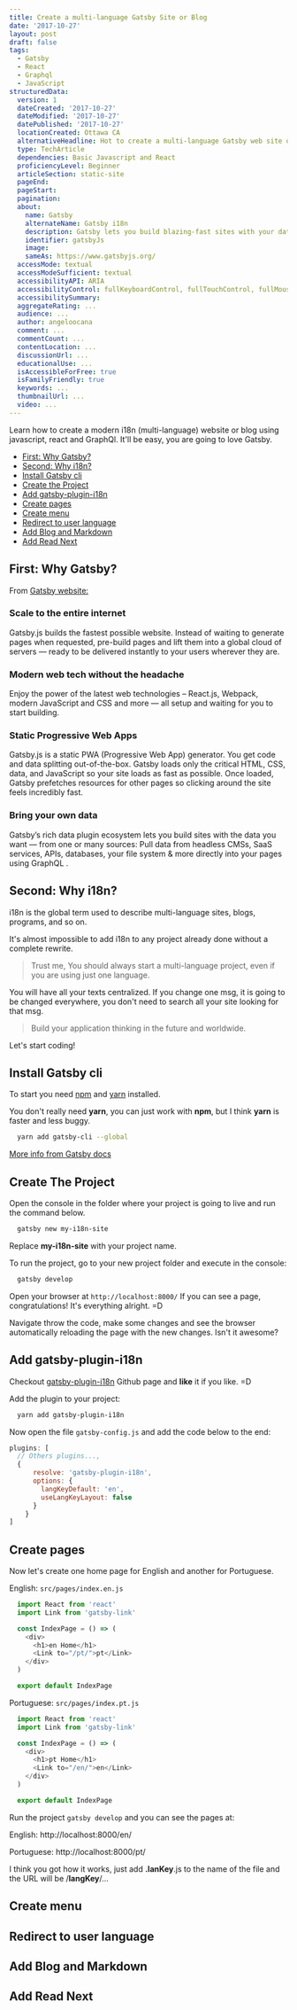 ```yaml
---
title: Create a multi-language Gatsby Site or Blog
date: '2017-10-27'
layout: post
draft: false
tags:
  - Gatsby
  - React
  - Graphql
  - JavaScript
structuredData:
  version: 1
  dateCreated: '2017-10-27'
  dateModified: '2017-10-27'
  datePublished: '2017-10-27'  
  locationCreated: Ottawa CA
  alternativeHeadline: Hot to create a multi-language Gatsby web site or blog with react and graphql
  type: TechArticle
  dependencies: Basic Javascript and React
  proficiencyLevel: Beginner
  articleSection: static-site
  pageEnd:
  pageStart:
  pagination:
  about:
    name: Gatsby
    alternateName: Gatsby i18n
    description: Gatsby lets you build blazing-fast sites with your data, whatever the source. Liberate your sites from legacy CMSs and fly into the future.
    identifier: gatsbyJs
    image:
    sameAs: https://www.gatsbyjs.org/
  accessMode: textual
  accessModeSufficient: textual
  accessibilityAPI: ARIA
  accessibilityControl: fullKeyboardControl, fullTouchControl, fullMouseControl
  accessibilitySummary:
  aggregateRating: ...
  audience: ...
  author: angeloocana
  comment: ...
  commentCount: ...
  contentLocation: ...  
  discussionUrl: ...
  educationalUse: ...    
  isAccessibleForFree: true
  isFamilyFriendly: true
  keywords: ...  
  thumbnailUrl: ...  
  video: ...
---
```


Learn how to create a modern i18n (multi-language) website or blog using javascript, react and GraphQl. It'll be easy, you are going to love Gatsby.

- [First: Why Gatsby?](#first-why-gatsby)
- [Second: Why i18n?](#second-why-i18n)
- [Install Gatsby cli](#install-gatsby-cli)
- [Create the Project](#create-the-project)
- [Add gatsby-plugin-i18n](#add-gatsby-plugin-i18n)
- [Create pages](#create-pages)
- [Create menu](#create-menu)
- [Redirect to user language](#redirect-to-user-language)
- [Add Blog and Markdown](#add-blog-and-markdown)
- [Add Read Next](#add-read-next)

## First: Why Gatsby?

From
<a href="https://www.gatsbyjs.org/" target="_blank">
Gatsby website:
</a>

### Scale to the entire internet

Gatsby.js builds the fastest possible website. Instead of waiting to generate pages when requested, pre-build pages and lift them into a global cloud of servers — ready to be delivered instantly to your users wherever they are.

### Modern web tech without the headache

Enjoy the power of the latest web technologies – React.js, Webpack, modern JavaScript and CSS and more — all setup and waiting for you to start building.


### Static Progressive Web Apps

Gatsby.js is a static PWA (Progressive Web App) generator. You get code and data splitting out-of-the-box. Gatsby loads only the critical HTML, CSS, data, and JavaScript so your site loads as fast as possible. Once loaded, Gatsby prefetches resources for other pages so clicking around the site feels incredibly fast.

### Bring your own data

Gatsby’s rich data plugin ecosystem lets you build sites with the data you want — from one or many sources: Pull data from headless CMSs, SaaS services, APIs, databases, your file system & more directly into your pages using GraphQL .


## Second: Why i18n?

i18n is the global term used to describe multi-language sites, blogs, programs, and so on.

It's almost impossible to add i18n to any project already done without a complete rewrite.

> Trust me, You should always start a multi-language project, even if you are using just one language.

You will have all your texts centralized. If you change one msg, it is going to be changed everywhere, you don't need to search all your site looking for that msg.

> Build your application thinking in the future and worldwide.

Let's start coding!


## Install Gatsby cli

To start you need [npm](https://www.npmjs.com/get-npm) and [yarn](https://yarnpkg.com/lang/en/docs/install/) installed.

You don't really need **yarn**, you can just work with **npm**, but I think **yarn** is faster and less buggy.

```bash
  yarn add gatsby-cli --global
```

[More info from Gatsby docs](https://www.gatsbyjs.org/docs/)


## Create The Project

Open the console in the folder where your project is going to live and run the command below.

```bash
  gatsby new my-i18n-site
```
Replace **my-i18n-site** with your project name.

To run the project, go to your new project folder and execute in the console:

```bash
  gatsby develop
```

Open your browser at `http://localhost:8000/`
If you can see a page, congratulations! It's everything alright. =D

Navigate throw the code, make some changes and see the browser automatically reloading the page with the new changes. Isn't it awesome?


## Add gatsby-plugin-i18n

Checkout [gatsby-plugin-i18n](https://github.com/angeloocana/gatsby-plugin-i18n) Github page and **like** it if you like. =D

Add the plugin to your project:
```bash
  yarn add gatsby-plugin-i18n
```

Now open the file `gatsby-config.js` and add the code below to the end:

```js
plugins: [
  // Others plugins...,
  {
      resolve: 'gatsby-plugin-i18n',
      options: {        
        langKeyDefault: 'en',
        useLangKeyLayout: false
      }
    }
]
```


## Create pages

Now let's create one home page for English and another for Portuguese.

English: `src/pages/index.en.js`
```js
  import React from 'react'
  import Link from 'gatsby-link'

  const IndexPage = () => (
    <div>
      <h1>en Home</h1>
      <Link to="/pt/">pt</Link>
    </div>
  )

  export default IndexPage
```

Portuguese: `src/pages/index.pt.js`
```js
  import React from 'react'
  import Link from 'gatsby-link'

  const IndexPage = () => (
    <div>
      <h1>pt Home</h1>
      <Link to="/en/">en</Link>
    </div>
  )

  export default IndexPage
```

Run the project `gatsby develop` and you can see the pages at:

English: http://localhost:8000/en/

Portuguese: http://localhost:8000/pt/

I think you got how it works, just add **.lanKey**.js to the name of the file and the URL will be /**langKey**/...

## Create menu


## Redirect to user language


## Add Blog and Markdown


## Add Read Next

